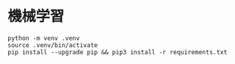 # 機械学習

```shell
python -m venv .venv
source .venv/bin/activate
pip install --upgrade pip && pip3 install -r requirements.txt
```